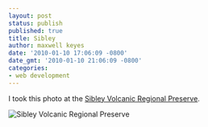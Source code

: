 ```yaml
---
layout: post
status: publish
published: true
title: Sibley
author: maxwell keyes
date: '2010-01-10 17:06:09 -0800'
date_gmt: '2010-01-10 21:06:09 -0800'
categories:
- web development
---
```


I took this photo at the [Sibley Volcanic Regional Preserve](http://www.ebparks.org/parks/sibley).

![Sibley Volcanic Regional Preserve](/assets/images/posts/sibley-volcanic-preserve.jpg "Sibley Volcanic Regional Preserve")
